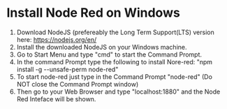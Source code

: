 # Install Node Red on Windows

1. Download NodeJS (prefereably the Long Term Support(LTS) version here: https://nodejs.org/en/
2. Install the downloaded NodeJS on your Windows machine.
3. Go to Start Menu and type "cmd" to start the Command Prompt.
4. In the command Prompt type the following to install Nore-red: "npm install -g --unsafe-perm node-red"
5. To start node-red just type in the Command Prompt "node-red" (Do NOT close the Command Prompt window)
6. Then go to your Web Browser and type "localhost:1880" and the Node Red Inteface will be shown.
